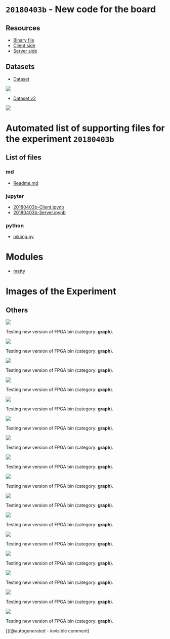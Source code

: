 # `20180403b` - New code for the board

## Resources

* [Binary file](/matty/prog_flash/pMATTYtestRegisterasyn_nomoreadd_20180401.bin)
* [Client side](/matty/20180403b/20180403b-Client.ipynb)
* [Server side](/matty/20180403b/20180403b-Server.ipynb)

## Datasets

* [Dataset](/matty/20180403b/p_A-130us-0-VGA@0x22-spimode1-64msps.csv)

![](/matty/20180403b/p_A-130us-0-VGA@0x22-spimode1-64msps.jpg)

* [Dataset v2](/matty/20180403b/p_A-130us-1-VGA@0x22-spimode1-64msps.csv)

![](/matty/20180403b/p_A-130us-1-VGA@0x22-spimode1-64msps.jpg)


# Automated list of supporting files for the __experiment `20180403b`__

## List of files

### md

* [Readme.md](/matty/20180403b/Readme.md)


### jupyter

* [20180403b-Client.ipynb](/matty/20180403b/20180403b-Client.ipynb)
* [20180403b-Server.ipynb](/matty/20180403b/20180403b-Server.ipynb)


### python

* [mkimg.py](/matty/20180403b/mkimg.py)





# Modules

* [matty](/matty/)




# Images of the Experiment

## Others

![](/matty/20180403b/p_D_25V_200us_-200us-10-80_10_2000_7000_200000-VGA@0x22-spimode1-64msps.jpg)

Testing new version of FPGA bin (category: __graph__).

![](/matty/20180403b/p_D_50V_-130us-3-200_95_2000_7000_130000-VGA@0x22-spimode1-64msps.jpg)

Testing new version of FPGA bin (category: __graph__).

![](/matty/20180403b/p_A-130us-1-VGA@0x22-spimode1-64msps.jpg)

Testing new version of FPGA bin (category: __graph__).

![](/matty/20180403b/p_D_25V_200us_-200us-9-100_10_2000_7000_200000-VGA@0x22-spimode1-64msps.jpg)

Testing new version of FPGA bin (category: __graph__).

![](/matty/20180403b/p_D_25V_200us_gain100_-200us-13-200_100_2000_7000_200000-VGA@0x22-spimode1-64msps.jpg)

Testing new version of FPGA bin (category: __graph__).

![](/matty/20180403b/p_A-130us-0-VGA@0x22-spimode1-64msps.jpg)

Testing new version of FPGA bin (category: __graph__).

![](/matty/20180403b/p_D_25V_200us_-200us-8-200_95_2000_7000_200000-VGA@0x22-spimode1-64msps.jpg)

Testing new version of FPGA bin (category: __graph__).

![](/matty/20180403b/p_D_25V_200us_gain0to1000expo_-200us-6-200_95_2000_7000_200000-VGA@0x22-spimode1-64msps.jpg)

Testing new version of FPGA bin (category: __graph__).

![](/matty/20180403b/p_D_25V_200us_gain800_-200us-12-200_100_2000_7000_200000-VGA@0x22-spimode1-64msps.jpg)

Testing new version of FPGA bin (category: __graph__).

![](/matty/20180403b/p_D_25V_200us_gain1000_-200us-15-200_100_2000_7000_200000-VGA@0x22-spimode1-64msps.jpg)

Testing new version of FPGA bin (category: __graph__).

![](/matty/20180403b/p_D_25V_200us_gainbasique_-200us-5-200_95_2000_7000_200000-VGA@0x22-spimode1-64msps.jpg)

Testing new version of FPGA bin (category: __graph__).

![](/matty/20180403b/p_D_25V_200us_gain400_-200us-14-200_100_2000_7000_200000-VGA@0x22-spimode1-64msps.jpg)

Testing new version of FPGA bin (category: __graph__).

![](/matty/20180403b/p_D_25V_200us_gain500_-200us-16-200_100_2000_7000_200000-VGA@0x22-spimode1-64msps.jpg)

Testing new version of FPGA bin (category: __graph__).

![](/matty/20180403b/p_D_25V_200us_gain0to1000lineaire_-200us-7-200_95_2000_7000_200000-VGA@0x22-spimode1-64msps.jpg)

Testing new version of FPGA bin (category: __graph__).

![](/matty/20180403b/p_D_75V_-130us-4-200_95_2000_7000_130000-VGA@0x22-spimode1-64msps.jpg)

Testing new version of FPGA bin (category: __graph__).

![](/matty/20180403b/p_D_25V_-130us-2-200_95_2000_7000_130000-VGA@0x22-spimode1-64msps.jpg)

Testing new version of FPGA bin (category: __graph__).










[](@autogenerated - invisible comment)